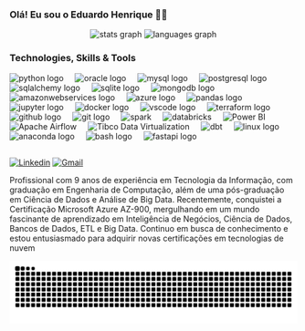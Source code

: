 
### Olá! Eu sou o Eduardo Henrique 🖐🏾

<div align="center">
  <img src="https://github-readme-stats.vercel.app/api?username=eduardohnsantos&hide_title=false&hide_rank=false&show_icons=true&include_all_commits=true&count_private=true&disable_animations=false&theme=github_dark&locale=en&hide_border=false&order=1" height="150" alt="stats graph"  />
  <img src="https://github-readme-stats.vercel.app/api/top-langs?username=eduardohnsantos&locale=en&hide_title=false&layout=compact&card_width=320&langs_count=5&theme=github_dark&hide_border=false&order=2" height="150" alt="languages graph"  />
</div>

###

### Technologies, Skills & Tools
  
<div align="left">
  <img src="https://cdn.jsdelivr.net/gh/devicons/devicon/icons/python/python-original.svg" height="40" alt="python logo"  />
  <img width="12" />
  <img src="https://cdn.jsdelivr.net/gh/devicons/devicon/icons/oracle/oracle-original.svg" height="40" alt="oracle logo"  />
  <img width="12" />
  <img src="https://cdn.jsdelivr.net/gh/devicons/devicon/icons/mysql/mysql-original.svg" height="40" alt="mysql logo"  />
  <img width="12" />
  <img src="https://cdn.jsdelivr.net/gh/devicons/devicon/icons/postgresql/postgresql-original.svg" height="40" alt="postgresql logo"  />
  <img width="12" />
  <img src="https://cdn.jsdelivr.net/gh/devicons/devicon/icons/sqlalchemy/sqlalchemy-original.svg" height="40" alt="sqlalchemy logo"  />
  <img width="12" />
  <img src="https://cdn.jsdelivr.net/gh/devicons/devicon/icons/sqlite/sqlite-original.svg" height="40" alt="sqlite logo"  />
  <img width="12" />
  <img src="https://cdn.jsdelivr.net/gh/devicons/devicon/icons/mongodb/mongodb-original.svg" height="40" alt="mongodb logo"  />
  <img width="12" />
  <img src="https://skillicons.dev/icons?i=aws" height="40" alt="amazonwebservices logo"  />
  <img width="12" />
  <img src="https://cdn.jsdelivr.net/gh/devicons/devicon/icons/azure/azure-original.svg" height="40" alt="azure logo"  />
  <img width="12" />
  <img src="https://cdn.jsdelivr.net/gh/devicons/devicon/icons/pandas/pandas-original.svg" height="40" alt="pandas logo"  />
  <img width="12" />
  <img src="https://cdn.jsdelivr.net/gh/devicons/devicon/icons/jupyter/jupyter-original.svg" height="40" alt="jupyter logo"  />
  <img width="12" />
  <img src="https://cdn.jsdelivr.net/gh/devicons/devicon/icons/docker/docker-original.svg" height="40" alt="docker logo"  />
  <img width="12" />
  <img src="https://cdn.jsdelivr.net/gh/devicons/devicon/icons/vscode/vscode-original.svg" height="40" alt="vscode logo"  />
  <img width="12" />
  <img src="https://cdn.jsdelivr.net/gh/devicons/devicon/icons/terraform/terraform-original.svg" height="40" alt="terraform logo"  />
  <img width="12" />
  <img src="https://cdn.jsdelivr.net/gh/devicons/devicon/icons/github/github-original.svg" height="40" alt="github logo"  />
  <img width="12" />
  <img src="https://cdn.jsdelivr.net/gh/devicons/devicon/icons/git/git-original.svg" height="40" alt="git logo"  />
  <img width="12" />
  <img src="https://encrypted-tbn0.gstatic.com/images?q=tbn:ANd9GcQTEEWSmkWAScFmLpB_wjqTlvBPBdznYFmtTvHI-R2fYA&s" height="40" alt="spark"  />
  <img width="12" />
  <img src="https://encrypted-tbn0.gstatic.com/images?q=tbn:ANd9GcSABP4KXrJCzWBMb7PxXinHMjjR9SbWL1ijW9LASWUrLvTnvueddRhBQZbGxy2ghCYASt0&usqp=CAU" height="40" alt="databricks" />
  <img width="12" />
  <img src="https://encrypted-tbn0.gstatic.com/images?q=tbn:ANd9GcTi0JDsHWTB4Gdgjm13NkhVvYR3YPrHTAAFcwnq8Upjmg&s" height="60" alt="Power BI" />
  <img width="12" />
  <img src="https://miro.medium.com/v2/resize:fit:1042/1*-WONIXxqCzs6nKqZqaUr9w.png" height="40" alt="Apache Airflow" />
  <img width="12" />
  <img src="https://ansera.si/wp-content/uploads/2018/08/jaspersoft_logo_final.jpg" height="60" alt="Tibco Data Virtualization" />
  <img width="12" />
  <img src="https://encrypted-tbn0.gstatic.com/images?q=tbn:ANd9GcRXunvsEHees5oEAVWASixilaWe7B-wKt6rrbLJvKik7A&s" height="60" alt="dbt" />
  <img width="12" />
  <img src="https://cdn.jsdelivr.net/gh/devicons/devicon/icons/linux/linux-original.svg" height="60" alt="linux logo"  />
  <img width="12" />
  <img src="https://cdn.simpleicons.org/anaconda/44A833" height="40" alt="anaconda logo"  />
  <img width="12" />
  <img src="https://cdn.simpleicons.org/gnubash/4EAA25" height="40" alt="bash logo"  />
  <img width="12" />
  <img src="https://cdn.simpleicons.org/fastapi/009688" height="40" alt="fastapi logo"  />
</div>

###
</div>

###
  
  </div>
  
  ##
  
[![Linkedin](https://img.shields.io/badge/LinkedIn-0077B5?style=for-the-badge&logo=linkedin&logoColor=white)](https://www.linkedin.com/in/eduardo-henrique-01086232/) [![Gmail](https://img.shields.io/badge/Gmail-D14836?style=for-the-badge&logo=gmail&logoColor=white)](https://mail.google.com/mail/u/0/#inbox)
  
  
  Profissional com 9 anos de experiência em Tecnologia da Informação, com graduação em Engenharia de Computação, além de uma pós-graduação em Ciência de Dados e Análise de Big Data. Recentemente, conquistei a Certificação Microsoft Azure AZ-900, mergulhando em um mundo fascinante de aprendizado em Inteligência de Negócios, Ciência de Dados, Bancos de Dados, ETL e Big Data. Continuo em busca de conhecimento e estou entusiasmado para adquirir novas certificações em tecnologias de nuvem
  
   
 ![Snake animation](https://github.com/eduardohnsantos/eduardohnsantos/blob/output/github-contribution-grid-snake.svg)




